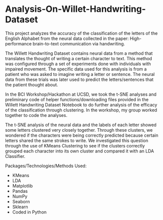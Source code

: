 # Analysis-On-Willet-Handwriting-Dataset
  This project analyzes the accuracy of the classification of the letters of the English Alphabet from the neural data collected in the paper:  High-performance brain-to-text communication via handwriting.

  The Willett Handwriting Dataset contains neural data from a method that translates the thought of writing a certain character to text. This method was configured through a set of experiments done with individuals with impaired movement. The specific data used for this analysis is from a patient who was asked to imagine writing a letter or sentence. The neural data from these trials was later used to predict the letters/sentences that the patient thought about.

  In the BCI Workshop/Hackathon at UCSD, we took the t-SNE analyses and preliminary code of helper functions/downloading files provided in the Willett Handwriting Dataset Notebook to do further analysis of the efficacy of the classification through clustering. In the workshop, my group worked together to code the analyses. 

  The t-SNE analysis of the neural data and the labels of each letter showed some letters clustered very closely together. Through these clusters, we wondered if the characters were being correctly predicted because certain letters shared the same strokes to write. We investigated this question through the use of KMeans Clustering to see if the clusters correctly grouped each character into its own cluster and compared it with an LDA Classifier. 

Packages/Technologies/Methods Used:
- KMeans
- LDA
- Matplotlib
- Pandas
- NumPy
- Seaborn
- Sklearn
- Coded in Python
